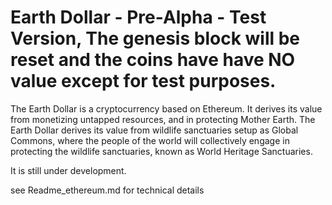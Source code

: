 # Earth Dollar - Pre-Alpha - Test Version, The genesis block will be reset and the coins have have NO value except for test purposes.

The Earth Dollar is a cryptocurrency based on Ethereum.
It derives its value from monetizing untapped resources, and in protecting Mother Earth. The Earth Dollar derives its value from wildlife sanctuaries setup as Global Commons, where the people of the world will collectively engage in protecting the wildlife sanctuaries, known as World Heritage Sanctuaries.

It is still under development.

see Readme_ethereum.md for technical details
